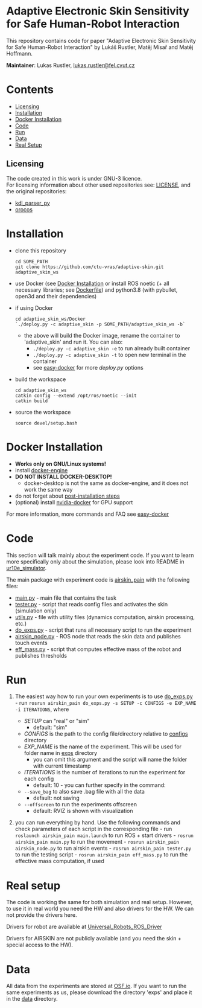 # Adaptive Electronic Skin Sensitivity for Safe Human-Robot Interaction

This repository contains code for paper "Adaptive Electronic Skin Sensitivity for Safe Human-Robot Interaction" by 
Lukáš Rustler, Matěj Mísař and Matěj Hoffmann.  

**Maintainer**: Lukas Rustler, lukas.rustler@fel.cvut.cz  

# Contents

 - [Licensing](#licensing)
 - [Installation](#installation)
 - [Docker Installation](#docker-installation)
 - [Code](#code)
 - [Run](#run)
 - [Data](#data)
 - [Real Setup](#real-setup)

## Licensing
The code created in this work is under GNU-3 licence.  
For licensing information about other used repositories see: 
[LICENSE](LICENSE), and the original repositories:  
- [kdl_parser_py](https://github.com/ros/kdl_parser) 
- [orocos](https://github.com/orocos/orocos_kinematics_dynamics)


# Installation
  - clone this repository
    
        cd SOME_PATH
        git clone https://github.com/ctu-vras/adaptive-skin.git adaptive_skin_ws

  - use Docker (see [Docker Installation](#docker-installation) or install ROS noetic (+ all necessary libraries;
    see [Dockerfile](Docker/Dockerfile)) and python3.8 (with pybullet, open3d and their dependencies)
  - if using Docker

        cd adaptive_skin_ws/Docker
        `./deploy.py -c adaptive_skin -p SOME_PATH/adaptive_skin_ws -b`
    - the above will build the Docker image, rename the container to 'adaptive_skin' and run it. You can also:
      - `./deploy.py -c adaptive_skin -e` to run already built container
      - `./deploy.py -c adaptive_skin -t` to open new terminal in the container
      - see [easy-docker](https://github.com/rustlluk/easy-docker) for more _deploy.py_ options
  - build the workspace

        cd adaptive_skin_ws
        catkin config --extend /opt/ros/noetic --init
        catkin build 
  - source the workspace

        source devel/setup.bash

# Docker Installation
  - **Works only on GNU/Linux systems!**
  - install [docker-engine](https://docs.docker.com/engine/install/ubuntu/)
  - **DO NOT INSTALL DOCKER-DESKTOP!**
    - docker-desktop is not the same as docker-engine, and it does not work the same way 
  - do not forget about [post-installation steps](https://docs.docker.com/engine/install/linux-postinstall/)
  - (optional) install [nvidia-docker](https://docs.nvidia.com/datacenter/cloud-native/container-toolkit/latest/install-guide.html)
    for GPU support

For more information, more commands and FAQ see [easy-docker](https://github.com/rustlluk/easy-docker)

# Code  

This section will talk mainly about the experiment code. If you want to learn more specifically only about the 
simulation, please look into README in [ur10e_simulator](src/ur10e_simulator).

The main package with experiment code is [airskin_pain](src/airskin_pain) with the following files:
  - [main.py](src/airskin-pain/src/airskin_pain/main.py) - main file that contains the task
  - [tester.py](src/airskin-pain/src/airskin_pain/tester.py) - script that reads config files and activates the skin (simulation only)
  - [utils.py](src/airskin-pain/src/airskin_pain/utils.py) - file with utility files (dynamics computation, airskin processing, etc.)
  - [do_exps.py](src/airskin-pain/src/airskin_pain/do_exps.py) - script that runs all necessary script to run the experiment
  - [airskin_node.py](src/airskin-pain/src/airskin_pain/airskin_node.py) - ROS node that reads the skin data and publishes touch events
  - [eff_mass.py](src/airskin-pain/src/airskin_pain/eff_mass.py) - script that computes effective mass of the robot and publishes thresholds

# Run

  1) The easiest way how to run your own experiments is to use [do_exps.py](src/airskin-pain/src/airskin_pain/do_exps.py)
    - run `rosrun airskin_pain do_exps.py -s SETUP -c CONFIGS -e EXP_NAME -i ITERATIONS`, where
      - _SETUP_ can "real" or "sim"
        - default: "sim"
      - _CONFIGS_ is the path to the config file/directory relative to [configs](src/airskin-pain/data/configs) directory
      - _EXP_NAME_ is the name of the experiment. This will be used for folder name in [exps](src/airskin-pain/data/exps) directory
        - you can omit this argument and the script will name the folder with current timestamp
      - _ITERATIONS_ is the number of iterations to run the experiment for each config
        - default: 10 
    - you can further specify in the command:
      - `--save_bag` to also save .bag file with all the data
        - default: not saving
      - `--offscreen` to run the experiments offscreen
        - default: RVIZ is shown with visualization  

  2) you can run everything by hand. Use the following commands and check parameters of each script in the corresponding file
    - run `roslaunch airskin_pain main.launch` to run ROS + start drivers
    - `rosrun airskin_pain main.py` to run the movement
    - `rosrun airskin_pain airskin_node.py` to run airskin events
    - `rosrun airskin_pain tester.py` to run the testing script
    - `rosrun airskin_pain eff_mass.py` to run the effective mass computation, if used

# Real setup
The code is working the same for both simulation and real setup. However, to use it in real world you need the HW
and also drivers for the HW. We can not provide the drivers here.

Drivers for robot are available at [Universal_Robots_ROS_Driver](https://github.com/UniversalRobots/Universal_Robots_ROS_Driver) 

Drivers for AIRSKIN are not publicly available (and you need the skin + special access to the HW).

# Data
All data from the experiments are stored at [OSF.io](https://osf.io/3adrm). If you want to run the same experiments as us,
please download the directory 'exps' and place it in the [data](src/airskin-pain/data) directory.